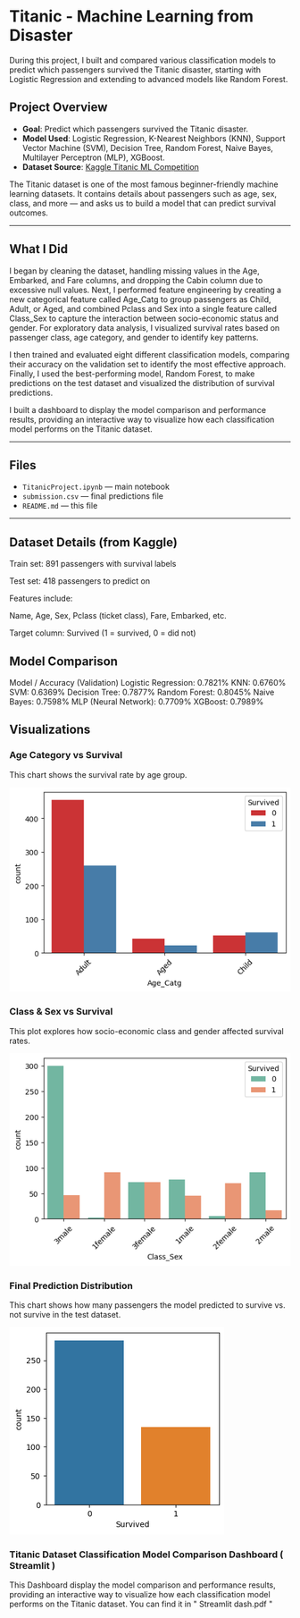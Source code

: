 # Titanic - Machine Learning from Disaster
During this project, I built and compared various classification models to predict which passengers survived the Titanic disaster, starting with Logistic Regression and extending to advanced models like Random Forest.

## Project Overview

- **Goal**: Predict which passengers survived the Titanic disaster.
- **Model Used**: Logistic Regression, K-Nearest Neighbors (KNN), Support Vector Machine (SVM), Decision Tree, Random Forest, Naive Bayes, Multilayer Perceptron (MLP), XGBoost.
- **Dataset Source**: [Kaggle Titanic ML Competition](https://www.kaggle.com/competitions/titanic)

The Titanic dataset is one of the most famous beginner-friendly machine learning datasets. It contains details about passengers such as age, sex, class, and more — and asks us to build a model that can predict survival outcomes.

---

## What I Did

I began by cleaning the dataset, handling missing values in the Age, Embarked, and Fare columns, and dropping the Cabin column due to excessive null values. Next, I performed feature engineering by creating a new categorical feature called Age_Catg to group passengers as Child, Adult, or Aged, and combined Pclass and Sex into a single feature called Class_Sex to capture the interaction between socio-economic status and gender. For exploratory data analysis, I visualized survival rates based on passenger class, age category, and gender to identify key patterns.

I then trained and evaluated eight different classification models, comparing their accuracy on the validation set to identify the most effective approach. Finally, I used the best-performing model, Random Forest, to make predictions on the test dataset and visualized the distribution of survival predictions.

I built a dashboard to display the model comparison and performance results, providing an interactive way to visualize how each classification model performs on the Titanic dataset.

---

## Files

- `TitanicProject.ipynb` — main notebook
- `submission.csv` — final predictions file
- `README.md` — this file

---
## Dataset Details (from Kaggle)
Train set: 891 passengers with survival labels

Test set: 418 passengers to predict on

Features include:

Name, Age, Sex, Pclass (ticket class), Fare, Embarked, etc.

Target column: Survived (1 = survived, 0 = did not)


## Model Comparison 

Model / Accuracy (Validation)
Logistic Regression: 0.7821%
KNN: 0.6760%
SVM: 0.6369%
Decision Tree: 0.7877%
Random Forest: 0.8045%
Naive Bayes: 0.7598%
MLP (Neural Network): 0.7709%
XGBoost: 0.7989%


## Visualizations

### Age Category vs Survival
This chart shows the survival rate by age group.

![Age vs Survival](Age_Catg.png)

### Class & Sex vs Survival
This plot explores how socio-economic class and gender affected survival rates.

![Class vs Survival](Class_Sex.png)


### Final Prediction Distribution
This chart shows how many passengers the model predicted to survive vs. not survive in the test dataset.

![Final Prediction Distribution](Predictions.png)



### Titanic Dataset Classification Model Comparison Dashboard ( Streamlit ) 
This Dashboard display the model comparison and performance results, providing an interactive way to visualize how each classification model performs on the Titanic dataset.
You can find it in " Streamlit dash.pdf " 


